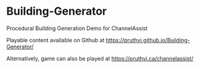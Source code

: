 # Building-Generator
 Procedural Building Generation Demo for ChannelAssist


Playable content available on Github at https://pruthvi.github.io/Building-Generator/

Alternatively, game can also be played at https://pruthvi.ca/channelassist/
